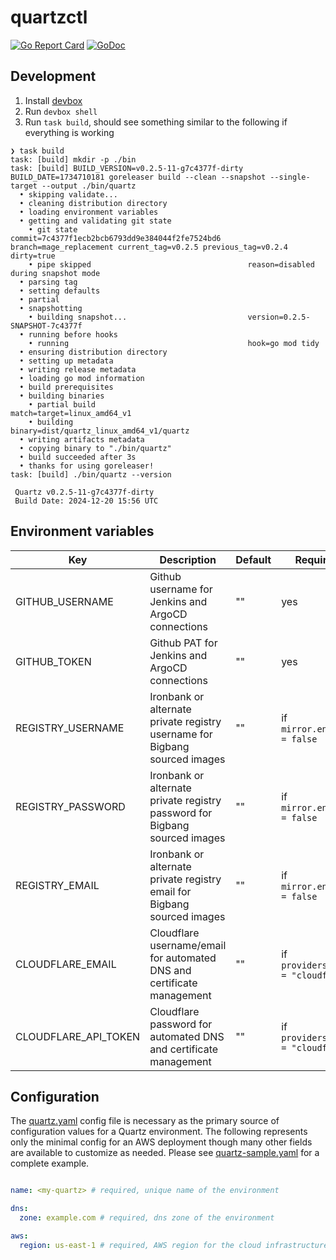 # quartzctl

[![Go Report Card](https://goreportcard.com/badge/github.com/MetroStar/quartzctl)](https://goreportcard.com/report/github.com/MetroStar/quartzctl)
[![GoDoc](https://godoc.org/github.com/MetroStar/quartzctl?status.svg)](https://godoc.org/github.com/MetroStar/quartzctl)

## Development

1. Install [devbox](https://www.jetify.com/devbox/docs/quickstart/)
2. Run `devbox shell`
3. Run `task build`, should see something similar to the following if everything is working

```console
❯ task build
task: [build] mkdir -p ./bin
task: [build] BUILD_VERSION=v0.2.5-11-g7c4377f-dirty BUILD_DATE=1734710181 goreleaser build --clean --snapshot --single-target --output ./bin/quartz
  • skipping validate...
  • cleaning distribution directory
  • loading environment variables
  • getting and validating git state
    • git state                                      commit=7c4377f1ecb2bcb6793dd9e384044f2fe7524bd6 branch=mage_replacement current_tag=v0.2.5 previous_tag=v0.2.4 dirty=true
    • pipe skipped                                   reason=disabled during snapshot mode
  • parsing tag
  • setting defaults
  • partial
  • snapshotting
    • building snapshot...                           version=0.2.5-SNAPSHOT-7c4377f
  • running before hooks
    • running                                        hook=go mod tidy
  • ensuring distribution directory
  • setting up metadata
  • writing release metadata
  • loading go mod information
  • build prerequisites
  • building binaries
    • partial build                                  match=target=linux_amd64_v1
    • building                                       binary=dist/quartz_linux_amd64_v1/quartz
  • writing artifacts metadata
  • copying binary to "./bin/quartz"
  • build succeeded after 3s
  • thanks for using goreleaser!
task: [build] ./bin/quartz --version

 Quartz v0.2.5-11-g7c4377f-dirty
 Build Date: 2024-12-20 15:56 UTC
```

## Environment variables

| Key | Description | Default | Required |
|-----|-------------|---------|----------|
| GITHUB_USERNAME | Github username for Jenkins and ArgoCD connections | "" | yes |
| GITHUB_TOKEN | Github PAT for Jenkins and ArgoCD connections | "" | yes |
| REGISTRY_USERNAME | Ironbank or alternate private registry username for Bigbang sourced images | "" | if `mirror.enabled = false` |
| REGISTRY_PASSWORD |Ironbank or alternate private registry password for Bigbang sourced images | "" | if `mirror.enabled = false` |
| REGISTRY_EMAIL | Ironbank or alternate private registry email for Bigbang sourced images | "" | if `mirror.enabled = false` |
| CLOUDFLARE_EMAIL | Cloudflare username/email for automated DNS and certificate management | "" | if `providers.dns = "cloudflare"` |
| CLOUDFLARE_API_TOKEN | Cloudflare password for automated DNS and certificate management | "" | if `providers.dns = "cloudflare"` |

## Configuration

The [quartz.yaml](./quartz.yaml) config file is necessary as the primary source of configuration values for a Quartz environment. The following
represents only the minimal config for an AWS deployment though many other fields are available to customize as needed. Please see [quartz-sample.yaml](./docs/quartz-sample.yaml) for a complete example.

```yaml

name: <my-quartz> # required, unique name of the environment

dns:
  zone: example.com # required, dns zone of the environment

aws:
  region: us-east-1 # required, AWS region for the cloud infrastructure

```

